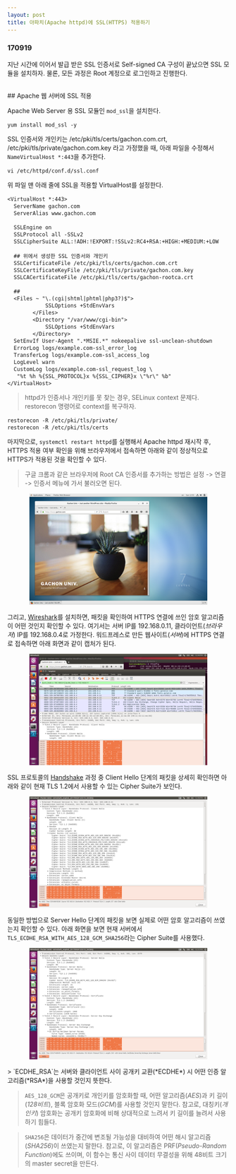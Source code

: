 ```yaml
---
layout: post
title: 아파치(Apache httpd)에 SSL(HTTPS) 적용하기
---
```


### 170919

지난 시간에 이어서 발급 받은 SSL 인증서로 Self-signed CA 구성이 끝났으면 SSL 모듈을 설치하자. 물론, 모든 과정은 Root 계정으로 로그인하고 진행한다.

<br>
## Apache 웹 서버에 SSL 적용

Apache Web Server 용 SSL 모듈인 `mod_ssl`을 설치한다.

```shell
yum install mod_ssl -y
```

SSL 인증서와 개인키는 /etc/pki/tls/certs/gachon.com.crt, /etc/pki/tls/private/gachon.com.key 라고 가정했을 때, 아래 파일을 수정해서 `NameVirtualHost *:443`을 추가한다.

```shell
vi /etc/httpd/conf.d/ssl.conf
```

위 파일 맨 아래 줄에 SSL을 적용할 VirtualHost를 설정한다.

```
<VirtualHost *:443>
  ServerName gachon.com
  ServerAlias www.gachon.com

  SSLEngine on
  SSLProtocol all -SSLv2
  SSLCipherSuite ALL:!ADH:!EXPORT:!SSLv2:RC4+RSA:+HIGH:+MEDIUM:+LOW

  ## 위에서 생성한 SSL 인증서와 개인키
  SSLCertificateFile /etc/pki/tls/certs/gachon.com.crt
  SSLCertificateKeyFile /etc/pki/tls/private/gachon.com.key
  SSLCACertificateFile /etc/pki/tls/certs/gachon-rootca.crt

  ##
  <Files ~ "\.(cgi|shtml|phtml|php3?)$">
            SSLOptions +StdEnvVars
        </Files>
        <Directory "/var/www/cgi-bin">
            SSLOptions +StdEnvVars
        </Directory>
  SetEnvIf User-Agent ".*MSIE.*" nokeepalive ssl-unclean-shutdown
  ErrorLog logs/example.com-ssl_error_log
  TransferLog logs/example.com-ssl_access_log
  LogLevel warn
  CustomLog logs/example.com-ssl_request_log \
   "%t %h %{SSL_PROTOCOL}x %{SSL_CIPHER}x \"%r\" %b"
</VirtualHost>
```
> httpd가 인증서나 개인키를 못 찾는 경우, SELinux context 문제다. restorecon 명령어로 context를 복구하자.

```
restorecon -R /etc/pki/tls/private/
restorecon -R /etc/pki/tls/certs
```

마지막으로, `systemctl restart httpd`를 실행해서 Apache httpd 재시작 후, HTTPS 적용 여부 확인을 위해 브라우저에서 접속하면 아래와 같이 정상적으로 HTTPS가 적용된 것을 확인할 수 있다.
> 구글 크롬과 같은 브라우저에 Root CA 인증서를 추가하는 방법은 설정 -> 연결 -> 인증서 메뉴에 가서 불러오면 된다.

<p style="text-align:center;">
  <img src="https://raw.githubusercontent.com/henrychoi7/henrychoi7.github.io/master/img/170919/gachon.png" width="80%">
</p>

그리고, [Wireshark](https://www.wireshark.org/download.html)를 설치하면, 패킷을 확인하여 HTTPS 연결에 쓰인 암호 알고리즘이 어떤 것인지 확인할 수 있다. 여기서는 서버 IP를 192.168.0.11, 클라이언트(*브라우저*) IP를 192.168.0.4로 가정한다. 워드프레스로 만든 웹사이트(*서버*)에 HTTPS 연결로 접속하면 아래 화면과 같이 캡처가 된다.

<p style="text-align:center;">
  <img src="https://raw.githubusercontent.com/henrychoi7/henrychoi7.github.io/master/img/170919/wireshark1.png" width="80%">
</p>

SSL 프로토콜의 [Handshake](https://www.ibm.com/support/knowledgecenter/en/SSFKSJ_7.1.0/com.ibm.mq.doc/sy10660_.htm) 과정 중 Client Hello 단계의 패킷을 상세히 확인하면 아래와 같이 현재 TLS 1.2에서 사용할 수 있는 Cipher Suite가 보인다.

<p style="text-align:center;">
  <img src="https://raw.githubusercontent.com/henrychoi7/henrychoi7.github.io/master/img/170919/wireshark2.png" width="80%">
</p>

동일한 방법으로 Server Hello 단계의 패킷을 보면 실제로 어떤 암호 알고리즘이 쓰였는지 확인할 수 있다. 아래 화면을 보면 현재 서버에서 `TLS_ECDHE_RSA_WITH_AES_128_GCM_SHA256`라는 Cipher Suite를 사용했다.

<p style="text-align:center;">
  <img src="https://raw.githubusercontent.com/henrychoi7/henrychoi7.github.io/master/img/170919/wireshark3.png" width="80%">
</p>
> `ECDHE_RSA`는 서버와 클라이언트 사이 공개키 교환(*ECDHE*) 시 어떤 인증 알고리즘(*RSA*)을 사용할 것인지 뜻한다.

> `AES_128_GCM`은 공개키로 개인키를 암호화할 때, 어떤 알고리즘(*AES*)과 키 길이(*128비트*), 블록 암호화 모드(*GCM*)를 사용할 것인지 말한다. 참고로, 대칭키(*개인키*) 암호화는 공개키 암호화에 비해 상대적으로 느려서 키 길이를 늘려서 사용하기 힘들다.

> `SHA256`은 데이터가 중간에 변조될 가능성을 대비하여 어떤 해시 알고리즘(*SHA256*)이 쓰였는지 말한다. 참고로, 이 알고리즘은 PRF(*Pseudo-Random Function*)에도 쓰이며, 이 함수는 통신 사이 데이터 무결성을 위해 48비트 크기의 master secret을 만든다.
